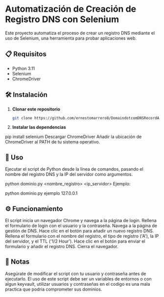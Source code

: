 # Automatización de Creación de Registro DNS con Selenium

Este proyecto automatiza el proceso de crear un registro DNS mediante el uso de Selenium, una herramienta para probar aplicaciones web.

## 📋 Requisitos

- Python 3.11
- Selenium
- ChromeDriver

## 🛠️ Instalación

1. **Clonar este repositorio**
   ```sh
   git clone https://github.com/ernestomarrero8/DomaindotcomDNSRecordAutomation

2. **Instalar las dependencias**

pip install selenium
Descargar ChromeDriver
Añadir la ubicación de ChromeDriver al PATH de tu sistema operativo.

## 🚀 Uso
Ejecutar el script de Python desde la línea de comandos, pasando el nombre del registro DNS y la IP del servidor como argumentos.

python dominio.py <nombre_registro> <ip_servidor>
Ejemplo:

python dominio.py ejemplo 127.0.0.1


## ⚙️ Funcionamiento
El script inicia un navegador Chrome y navega a la página de login.
Rellena el formulario de login con el usuario y la contraseña.
Navega a la página de gestión de DNS.
Hace clic en el botón para añadir un nuevo registro DNS.
Rellena el formulario con el nombre del registro, el tipo de registro ('A'), la IP del servidor, y el TTL ('1/2 Hour').
Hace clic en el botón para enviar el formulario y añadir el registro DNS.
Cierra el navegador.

## 📝 Notas
Asegúrate de modificar el script con tu usuario y contraseña antes de ejecutarlo.
El uso de este script debe ser un variables de entornos o con algun keyvault, utilizar usuarios y contraseñas en el codigo es una mala practica que podria comprometer sus dominios.
